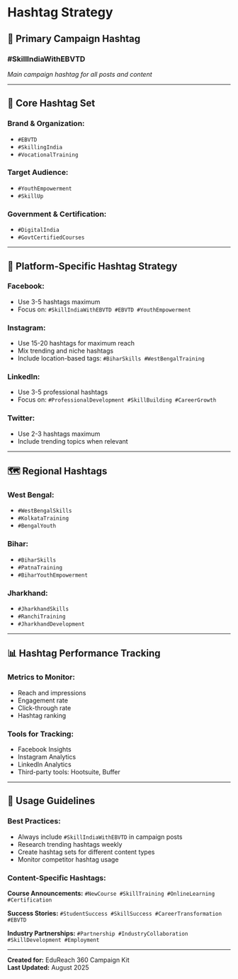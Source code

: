 # Hashtag Strategy

## 🎯 Primary Campaign Hashtag

### **#SkillIndiaWithEBVTD**
*Main campaign hashtag for all posts and content*

---

## 📱 Core Hashtag Set

### **Brand & Organization:**
- `#EBVTD`
- `#SkillingIndia` 
- `#VocationalTraining`

### **Target Audience:**
- `#YouthEmpowerment`
- `#SkillUp`

### **Government & Certification:**
- `#DigitalIndia`
- `#GovtCertifiedCourses`

---

## 🎨 Platform-Specific Hashtag Strategy

### **Facebook:**
- Use 3-5 hashtags maximum
- Focus on: `#SkillIndiaWithEBVTD #EBVTD #YouthEmpowerment`

### **Instagram:**
- Use 15-20 hashtags for maximum reach
- Mix trending and niche hashtags
- Include location-based tags: `#BiharSkills #WestBengalTraining`

### **LinkedIn:**
- Use 3-5 professional hashtags
- Focus on: `#ProfessionalDevelopment #SkillBuilding #CareerGrowth`

### **Twitter:**
- Use 2-3 hashtags maximum
- Include trending topics when relevant

---

## 🗺️ Regional Hashtags

### **West Bengal:**
- `#WestBengalSkills`
- `#KolkataTraining`
- `#BengalYouth`

### **Bihar:**
- `#BiharSkills`
- `#PatnaTraining`
- `#BiharYouthEmpowerment`

### **Jharkhand:**
- `#JharkhandSkills`
- `#RanchiTraining`
- `#JharkhandDevelopment`

---

## 📊 Hashtag Performance Tracking

### **Metrics to Monitor:**
- Reach and impressions
- Engagement rate
- Click-through rate
- Hashtag ranking

### **Tools for Tracking:**
- Facebook Insights
- Instagram Analytics
- LinkedIn Analytics
- Third-party tools: Hootsuite, Buffer

---

## 🚀 Usage Guidelines

### **Best Practices:**
- Always include `#SkillIndiaWithEBVTD` in campaign posts
- Research trending hashtags weekly
- Create hashtag sets for different content types
- Monitor competitor hashtag usage

### **Content-Specific Hashtags:**

**Course Announcements:**
`#NewCourse #SkillTraining #OnlineLearning #Certification`

**Success Stories:**
`#StudentSuccess #SkillSuccess #CareerTransformation #EBVTD`

**Industry Partnerships:**
`#Partnership #IndustryCollaboration #SkillDevelopment #Employment`

---

**Created for:** EduReach 360 Campaign Kit  
**Last Updated:** August 2025
